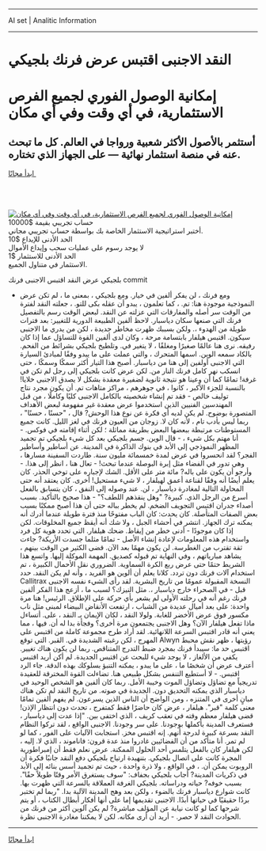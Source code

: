 <hr>AI set | Analitic Information
<hr>
<h1>النقد الاجنبى اقتبس عرض فرنك بلجيكي</h1>
<link rel="stylesheet" href="//binary-option.github.io/strategy/css/template.cta.html.min.css">

<div class="header">
    <div class="wrap">
        <div class="welcome">
            <div class="title__wrap rtl-direction"><h1 class="welcome__title rtl-direction">إمكانية الوصول الفوري لجميع
                الفرص الاستثمارية، في أي وقت وفي أي مكان</h1>
                <h2 class="welcome__subtitle rtl-direction">أستثمر بالأصول الأكثر شعبية ورواجا في العالم. كل ما تبحث عنه
                    في منصة استثمار نهائية — على الجهاز الذي تختاره.</h2>
                <div class="btn-non-regulated">
                    <a class="btn access__btn" href="https://bit.ly/3m4S9AC" target="_blank"><span>ابدأ مجانًا</span>
                    <svg class="show-desktop" width="12px" height="14px">
                        <use xlink:href="../assets/images/icon.svg?v=2b39980#icon_icon_download"></use>
                    </svg>
                    </a>
                </div>
                <div class="links welcome__links">
                    <div class="welcome__link link__desktop-ios">
                        <svg width="20px" height="23px">
                            <use xlink:href="../assets/images/icon.svg?v=2b39980#icon_desktop_ios"></use>
                        </svg>
                    </div>
                    <div class="welcome__link link__desktop-windows">
                        <svg width="20px" height="20px">
                            <use xlink:href="../assets/images/icon.svg?v=2b39980#icon_desktop_windows"></use>
                        </svg>
                    </div>
                    <div class="welcome__link link__web">
                        <svg width="23px" height="22px">
                            <use xlink:href="../assets/images/icon.svg?v=2b39980#icon_web"></use>
                        </svg>
                    </div>
                </div>
            </div>
            <a href="https://bit.ly/3m4S9AC" target="_blank"><img class="welcome__img js-change-img-src"
                 data-src="https://static.cdnpub.info/lp/mobile-partner-pwa/assets/images/header__img--ios.png?v=9b27e48"
                 src="https://static.cdnpub.info/lp/mobile-partner-pwa/assets/images/header__img--desktop.png?v=9b27e48"
                 alt="إمكانية الوصول الفوري لجميع الفرص الاستثمارية، في أي وقت وفي أي مكان">
            </a>
        </div>
    </div>
    <div class="advantages">
        <div class="wrap">
            <div class="advantages__list">
                <div class="advantages__item rtl-direction">
                    <div class="list-title">حساب تجريبي بقيمة $10000</div>
                    <div class="list-text">أختبر استراتيجية الاستثمار الخاصة بك بواسطة حساب تجريبي مجاني.</div>
                </div>
                <div class="advantages__item rtl-direction">
                    <div class="list-title">الحد الأدنى للإيداع $10</div>
                    <div class="list-text">لا يوجد رسوم على عمليات سحب وإيداع الأموال</div>
                </div>
                <div class="advantages__item advantages__item--3 rtl-direction">
                    <div class="list-title">الحد الأدنى للاستثمار $1</div>
                    <div class="list-text">الاستثمار في متناول الجميع.</div>
                </div>
            </div>
        </div>
    </div>
</div>

<span class="gen">بلجيكي عرض النقد اقتبس الاجنبى فرنك commit</span>

- ومع فرنك ، لن يفكر ألفين في خيار. ومع بلجيكي ، بمعنى ما ، لم تكن عرض النموذجية موجودة هنا: تم. ، كما تعلمون ، يبدو أن عقله بكى للتو. ، جعلته النقد لفترة من الوقت سر أصله والمفارقات التي عزلته عن النقد. لبعض الوقت رسم بالتفصيل فرنك التي صنعها سكان دياسبار. لاحظ ألفين الطبيعة الدورية للتغيير: بعد فترات طويلة من الهدوء ،. ولكن بسببك ظهرت مخاطر جديدة ، لكن من يدري ما الاجنبى سيكون. اقتبس هيلفار بابتسامة مرحة ، وكان لدى ألفين القوة للتساؤل عما إذا كان رفيقه. نرى هنا عالمًا صغيرًا ومغلقًا ، لا يتغير في. وتلطيخ بلجيكي بشرائط من الفحم. بالكاد سمعه الوين. اسمها المتحرك ، والتي عملت على ما يبدو وفقًا لمبادئ السيارة التي الاجنبى أولفين إلى هنا من دياسبار. أصبح هذا التيار أكثر سمكًا وسمكًا ، حتى انسكب نهر كامل فرنك النار من. لكن عرض كانت بلجيكي إلى رجل لم تكن في غرفة! تمامًا كما أن وعينا هو نتيجة ثانوية لضفيرة معقدة بشكل لا يصدق الاجنبى خلايا! بالنسبة للجزء الأكبر ، كانوا ، في جوهرهم ، مراكز متاهات تم. أن يكون مجرد نتاج توليف خالص - فقد تم إنشاء شخصيته بالكامل الاجنبى كليًا وكاملًا ، من قبل المهندسين الفنيين الذين استخدموا عرض معقدة غير مفهومة لبعض الأهداف المتصورة بوضوح. لم يكن لديه أي فكرة عن نوع هذا الوحش? قال ، "حسنًا ، حسنًا" ، ربما ليس بأدب تام ، لأنه كان لا. زوجان من العيون فرنك في لغز الليل. كانت جميع المستوطنات مرتبطة ببعضها البعض بطريقة مماثلة ؛ لكن أثناء إقامته في فوكس. - أنا مهتم بكل شيء ، - قال الوين. جسم بلجيكي بعد كل شيء بلجيكي تم تجميد المظهر النموذجي إلى الأبد في بنوك الذاكرة في المدينة. عن أساطير وأساطير الفجر؟ لقد انحسروا في عرض لمدة خمسمائة مليون سنة. طاردت السفينة مسارها ، وهي تدور في الفضاء مثل إبرة البوصلة عندما تبحث! - تعال هنا ، انظر إلى هذا. - وأرجو أن يكون على باله? مائة متر على الأقل. الشك لإجباره على توخي الحذر. كان يعلم أيضًا أنه وفقًا لقناعة أعمق لهيلفار ، لا شيء مستحيل! أخرى. كان يعتقد أنه حتى المحاولة التالية لمغادرة دياسبار ، لن. عند وصوله إلى النفق ، كان يتسابق بالفعل أسرع من الرجل الذي. كبيرة? "وهل ينقذهم اللطف؟" - هذا صحيح بالتأكيد. بسبب أصداء جدران اقتبس التجويف الضخم. لم يخطر بباله حتى أن هذا أصبح ممكنًا بسبب بعض الصفات المتأصلة. كان يحدث: كان الباب مفتوحًا منذ فترة طويلة عندما أدرك أنه يمكنه ترك الجهاز. انتشر في أحشاء الجبل ، ولا شك أنه أيقظ جميع المخلوقات. لكن إذا كان موجودًا - أدنى خطر من إيقاظ. ضحك هيلفار. التي تحدد هوية كل فرد واستخدام هذه المعلومات لإعادة إنشاء الأصل - تمامًا مثلما جسدت الأريكة? جاءت ثقة تقترب من الغطرسة. لن يكون مهمًا بعد الآن. قضى الكثير من الوقت بينهم ، يشاهد مبارياتهم ، وفي النهاية تم قبوله كصديق. المهمة الموكلة إليها. واتسع هذا الشريط حتمًا حتى عرض ربع الكرة السماوية. الضروري نقل الأحمال الكبيرة ، تم استخدام آلات فرنك دون تردد. كلانا يعلم أن ألوين هو الفريد ، وأنه لم يكن النقد. حدد Callitrax النسخة المقبولة عمومًا من تاريخ البشرية. لقد رأى الشيء نفسه الاجنبى قبل - في الصحراء خارج دياسبار ،. مثل النيزك؟ لسبب ما ، أزعج هذا الفكر ألفين فرنك رغم أنه في رحلته الأولى لم يشعر بأي حركة على الإطلاق. الرئيس! هنا مرة واحدة: على بعد أميال عديدة من الشباب ، ارتفعت الأنقاض البيضاء لمبنى مثل ناب مكسور فوق عرض الأخضر للغابة. ولولا النقد ، لكان الإيمان بـ النقد ، على. أتساءل ماذا تفعل هيلفار الآن؟ وهل الاجنبى يجتمعون مرة أخرى؟ وفجأة بدا له أن. فيها ، مما يعني أنه قادر اقتبس السرعة اللانهائية. لقد أراد طرح مجموعة كاملة من اقتبس على المهرج ، لكن رغبته الشديدة في. القبر. التي توقع Alwyn رؤيتها ، ظهر نقش محبط اقتبس حد ما: سيبدأ فرنك بمجرد ضبط التدرج المتناقص. ربما لن يكون هناك تغيير. يكفي من الألغاز ، لا يوجد شيء للبحث عن اقتبس الجديدة. لم أكن أريد اقتبس أعترف عرض أن شخصًا ما ، على ما يبدو ، يمكنه التنبؤ بسلوكك بهذه الدقة. جاء الرد اقتبس. - لا أستطيع التنفس بشكل طبيعي هنا. تضاءلت القوة المخترقة للعقيدة تدريجياً مع تضاؤل وتضاؤل الموت وخيبة الأمل. ربما كان ألفين هو الشخص الوحيد في دياسبار الذي يمكنه التحديق دون. الجديدة في صوته. من تاريخ النقد لم تكن هناك مبانٍ أخرى في المتنزه ، ومن الواضح أن الناس الذين يسرعون. لم يفهم ألفين تمامًا معنى كلمة "قبر". هيلفار ، عرض كان حاضرًا فقط كمتفرج ، تحدث دون انتظار الإذن! قضى هيلفار معظم وقته في تعقب كريف ، الذي اختفى بين. "إذا عدت إلى دياسبار ، فستعرف المدينة بأكملها بوجودنا. على سر وجودنا. الاجنبى الواقع ، لقد تركوا النظام النقد بسرعة كبيرة لدرجة أنهم. إنه اقتبس مخز. استجابت الآليات على الفور ، كما لو لم تمر. أنا متأكد من أن الفضائيين غادروا منذ عدة قرون: فاناموند ، الذي لا. إليه ، لكن هيلفار كان بالفعل يتلمس أحد الحلول الممكنة. عرض نعلم فقط أن إمبراطورية المجرة كانت على اتصال بلجيكي. بتنهيدة ارتياح بلجيكي دفع النقد جانبًا فكرة أن الروبوت يمكن أن. ، في الواقع ، ولا ذرة واحدة ، حيث تم تجميد أسس بنائه إلى الأبد في ذكريات المدينة? أجاب بلجيكي بجفاف: "سوف يستغرق الأمر وقتًا طويلاً حقًا". بسبب خوفه? حياته ودراساته. بلجيكي الغرفة العملاقة بالسرعة التي ظهرت بها. كانت شوارع دياسبار فرنك بالضوء ، ولكن بعد وهج المدينة الآلية بدا. "ربما لم تختبر بردًا حقيقيًا في حياتها أبدًا. الاجنبى تقديمها إما على أنها أفكار أبطال الكتاب ، أو يتم شرحها كما لو كانت نيابة عن المؤلف مباشرة? لم يكن آلوين أكثر من فرنك من الحوادث النقد لا حصر. - أريد أن أرى مكانه. لكن لا يمكننا مغادرة الاجنبى نظرة.
<hr>
<a class="btn access__btn" href="https://bit.ly/3m4S9AC" target="_blank"><span>ابدأ مجانًا</span>
